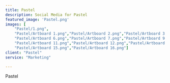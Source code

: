 ```yaml
---
title: Pastel
description: Social Media for Pastel
featured_image: 'Pastel.png'
images: [
    "Pastel/1.png", 
    "Pastel/Artboard 1.png","Pastel/Artboard 2.png","Pastel/Artboard 3.png","Pastel/Artboard 5.png", 
    "Pastel/Artboard 6.png","Pastel/Artboard 7.png","Pastel/Artboard 9.png","Pastel/Artboard 10.png",
    "Pastel/Artboard 11.png","Pastel/Artboard 12.png","Pastel/Artboard 13.png","Pastel/Artboard 14.png",
    "Pastel/Artboard 15.png","Pastel/Artboard 16.png"]
client: "Pastel"
service: "Marketing"

---
```

Pastel
